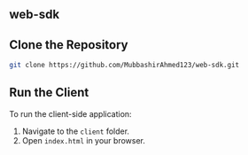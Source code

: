 ## web-sdk


## Clone the Repository

```bash
git clone https://github.com/MubbashirAhmed123/web-sdk.git

```

## Run the Client

To run the client-side application:

1. Navigate to the `client` folder.
2. Open `index.html` in your browser.
